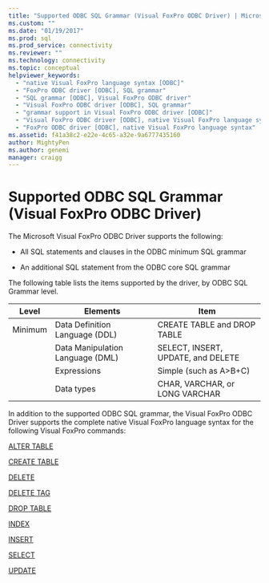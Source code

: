 ```yaml
---
title: "Supported ODBC SQL Grammar (Visual FoxPro ODBC Driver) | Microsoft Docs"
ms.custom: ""
ms.date: "01/19/2017"
ms.prod: sql
ms.prod_service: connectivity
ms.reviewer: ""
ms.technology: connectivity
ms.topic: conceptual
helpviewer_keywords: 
  - "native Visual FoxPro language syntax [ODBC]"
  - "FoxPro ODBC driver [ODBC], SQL grammar"
  - "SQL grammar [ODBC], Visual FoxPro ODBC driver"
  - "Visual FoxPro ODBC driver [ODBC], SQL grammar"
  - "grammar support in Visual FoxPro ODBC driver [ODBC]"
  - "Visual FoxPro ODBC driver [ODBC], native Visual FoxPro language syntax"
  - "FoxPro ODBC driver [ODBC], native Visual FoxPro language syntax"
ms.assetid: f41a38c2-e22e-4c65-a32e-9a6777435160
author: MightyPen
ms.author: genemi
manager: craigg
---
```

# Supported ODBC SQL Grammar (Visual FoxPro ODBC Driver)
The Microsoft Visual FoxPro ODBC Driver supports the following:  
  
-   All SQL statements and clauses in the ODBC minimum SQL grammar  
  
-   An additional SQL statement from the ODBC core SQL grammar  
  
 The following table lists the items supported by the driver, by ODBC SQL Grammar level.  
  
|Level|Elements|Item|  
|-----------|--------------|----------|  
|Minimum|Data Definition Language (DDL)|CREATE TABLE and DROP TABLE|  
||Data Manipulation Language (DML)|SELECT, INSERT, UPDATE, and DELETE|  
||Expressions|Simple (such as A>B+C)|  
||Data types|CHAR, VARCHAR, or LONG VARCHAR|  
  
 In addition to the supported ODBC SQL grammar, the Visual FoxPro ODBC Driver supports the complete native Visual FoxPro language syntax for the following Visual FoxPro commands:  
  
 [ALTER TABLE](../../odbc/microsoft/alter-table-sql-command.md)  
  
 [CREATE TABLE](../../odbc/microsoft/create-table-sql-command.md)  
  
 [DELETE](../../odbc/microsoft/delete-sql-command.md)  
  
 [DELETE TAG](../../odbc/microsoft/delete-tag-command.md)  
  
 [DROP TABLE](../../odbc/microsoft/drop-table-command.md)  
  
 [INDEX](../../odbc/microsoft/index-command.md)  
  
 [INSERT](../../odbc/microsoft/insert-sql-command.md)  
  
 [SELECT](../../odbc/microsoft/select-sql-command.md)  
  
 [UPDATE](../../odbc/microsoft/update-sql-command.md)
